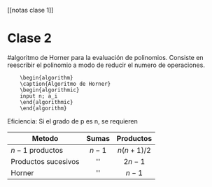[[notas clase 1]]
# Clase 2
#algoritmo de Horner para la evaluación de polinomios. 
Consiste en reescribir el polinomio a modo de reducir el numero de operaciones.

```pseudo
	\begin{algorithm}
	\caption{Algoritmo de Horner}
	\begin{algorithmic}
	input n; a_i
	\end{algorithmic}
	\end{algorithm}
```

Eficiencia: Si el grado de p es n, se requieren 

| Metodo              | Sumas |  Productos   |
| ------------------- | :---: | :----------: |
| $n-1$ productos     | $n-1$ | $n(n+1) / 2$ |
| Productos sucesivos |  ''   |    $2n-1$    |
| Horner              |  ''   |    $n-1$     |
